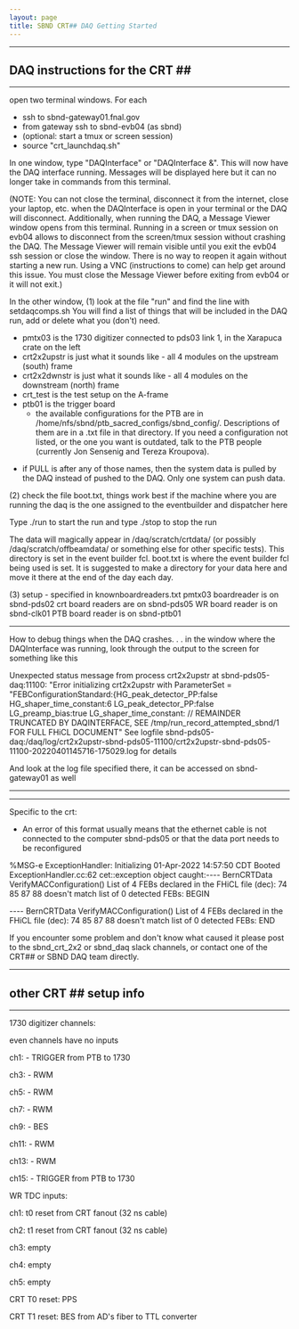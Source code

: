 ```yaml
---
layout: page
title: SBND CRT## DAQ Getting Started
---
```


------------------------------
## DAQ instructions for the CRT \#\#
-----------------------------

open two terminal windows.  For each 
 - ssh to sbnd-gateway01.fnal.gov
 - from gateway ssh to sbnd-evb04 (as sbnd)
 - (optional: start a tmux or screen session)
 - source "crt_launchdaq.sh" 
 
 In one window, type "DAQInterface" or "DAQInterface &". This will now have the DAQ interface running. Messages will be displayed here but it can no longer take in commands from this terminal.
 
(NOTE: You can not close the terminal, disconnect it from the internet, close your laptop, etc. when the DAQInterface is open in your terminal or the    DAQ will disconnect. Additionally, when running the DAQ, a Message Viewer window opens from this terminal. Running in a screen or tmux session on evb04 allows to disconnect from the screen/tmux session without crashing the DAQ. The Message Viewer will remain visible until you exit the evb04 ssh session or close the window. There is no way to reopen it again without starting a new run. Using a VNC (instructions to come) can help get around this issue. You must close the Message Viewer before exiting from evb04 or it will not exit.)
 
 In the other window, 
 (1) look at the file "run" and find the line with setdaqcomps.sh
 You will find a list of things that will be included in the DAQ run, add or delete what you (don't) need. 
  - pmtx03 is the 1730 digitizer connected to pds03 link 1, in the Xarapuca crate on the left
  - crt2x2upstr is just what it sounds like - all 4 modules on the upstream (south) frame
  - crt2x2dwnstr is just what it sounds like - all 4 modules on the downstream (north) frame
  - crt_test is the test setup on the A-frame
  - ptb01 is the trigger board
     - the available configurations for the PTB are in /home/nfs/sbnd/ptb_sacred_configs/sbnd_config/. Descriptions of them are in a .txt file in that  directory. If you need a configuration not listed, or the one you want is outdated, talk to the PTB people (currently Jon Sensenig and Tereza Kroupova).
   * if PULL is after any of those names, then the system data is pulled by the DAQ instead of pushed to the DAQ.  Only one system can push data.
   
(2) check the file boot.txt, things work best if the machine where you are running the daq is the one assigned to the eventbuilder and dispatcher here
 
 Type ./run to  start the run and type ./stop to stop the run
 
 The data will magically appear in /daq/scratch/crtdata/ (or possibly /daq/scratch/offbeamdata/ or something else for other specific tests). This directory is set in the event builder fcl. boot.txt is where the event builder fcl being used is set. It is suggested to make a directory for your data here and move it there at the end of the day each day. 
 
 (3) setup - specified in knownboardreaders.txt 
 pmtx03 boardreader is on sbnd-pds02
 crt board readers are on sbnd-pds05
 WR board reader is on sbnd-clk01
 PTB board reader is on sbnd-ptb01
 
 ------------------
 How to debug things when the DAQ crashes. . . in the window where the DAQInterface was running, look through the output to the screen for something like this
 
Unexpected status message from process crt2x2upstr at sbnd-pds05-daq:11100:
"Error initializing crt2x2upstr with ParameterSet =
"FEBConfigurationStandard:{HG_peak_detector_PP:false
HG_shaper_time_constant:6 LG_peak_detector_PP:false LG_preamp_bias:true
LG_shaper_time_constant: // REMAINDER TRUNCATED BY DAQINTERFACE, SEE
/tmp/run_record_attempted_sbnd/1 FOR FULL FHiCL DOCUMENT"
See logfile sbnd-pds05-daq:/daq/log/crt2x2upstr-sbnd-pds05-11100/crt2x2upstr-sbnd-pds05-11100-20220401145716-175029.log for details

And look at the log file specified there, it can be accessed on sbnd-gateway01 as well

-------------------------------------------------
 
 
 --------------------
Specific to the crt:
 - An error of this format usually means that the ethernet cable is not connected to the computer sbnd-pds05 or that the data port needs to be reconfigured

%MSG-e ExceptionHandler:  Initializing 01-Apr-2022 14:57:50 CDT Booted ExceptionHandler.cc:62
cet::exception object caught:---- BernCRTData VerifyMACConfiguration() List of 4 FEBs declared 
in the FHiCL file (dec): 74 85 87 88 doesn't match list of 0 detected FEBs: BEGIN
  
---- BernCRTData VerifyMACConfiguration() List of 4 FEBs declared in the FHiCL file (dec): 74 85 87 88 doesn't match list of 0 detected FEBs: END
 
If you encounter some problem and don't know what caused it please post to the sbnd_crt_2x2 or sbnd_daq slack channels, or contact one of the CRT## or SBND DAQ team directly.

------------------------------
## other CRT \#\# setup info
-----------------------------

1730 digitizer channels:  

even channels have no inputs

ch1: - TRIGGER from PTB to 1730

ch3: - RWM

ch5: - RWM

ch7: - RWM

ch9: - BES

ch11: - RWM

ch13: - RWM

ch15: - TRIGGER from PTB to 1730

WR TDC inputs:

ch1: t0 reset from CRT fanout (32 ns cable)

ch2: t1 reset from CRT fanout (32 ns cable)

ch3: empty

ch4: empty

ch5: empty

CRT T0 reset: PPS

CRT T1 reset: BES from AD's fiber to TTL converter




